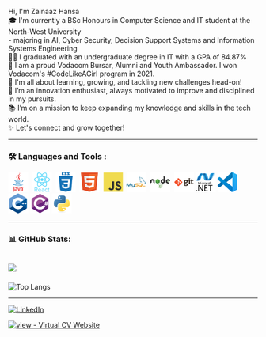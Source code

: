 Hi, I'm Zainaaz Hansa
<br>🎓 I'm currently a BSc Honours in  Computer Science and IT student at the North-West University 
<br> - majoring in AI, Cyber Security, Decision Support Systems and Information Systems Engineering
<br>🧑‍🎓 I graduated with an undergraduate degree in IT with a GPA of 84.87%
<br>🏫 I am a proud Vodacom Bursar, Alumni and Youth Ambassador. I won Vodacom's #CodeLikeAGirl program in 2021.
<br>🌱 I'm all about learning, growing, and tackling new challenges head-on!
<br>🚀 I’m an innovation enthusiast, always motivated to improve and disciplined in my pursuits.
<br>📚 I’m on a mission to keep expanding my knowledge and skills in the tech world.
<br>✨ Let's connect and grow together!

---
### :hammer_and_wrench: Languages and Tools :
<div>
  <img src="https://github.com/devicons/devicon/blob/master/icons/java/java-original-wordmark.svg" title="Java" alt="Java" width="40" height="40"/>&nbsp;
  <img src="https://github.com/devicons/devicon/blob/master/icons/react/react-original-wordmark.svg" title="React" alt="React" width="40" height="40"/>&nbsp;
  <img src="https://github.com/devicons/devicon/blob/master/icons/css3/css3-plain-wordmark.svg"  title="CSS3" alt="CSS" width="40" height="40"/>&nbsp;
  <img src="https://github.com/devicons/devicon/blob/master/icons/html5/html5-original.svg" title="HTML5" alt="HTML" width="40" height="40"/>&nbsp;
  <img src="https://github.com/devicons/devicon/blob/master/icons/javascript/javascript-original.svg" title="JavaScript" alt="JavaScript" width="40" height="40"/>&nbsp;
  <img src="https://github.com/devicons/devicon/blob/master/icons/mysql/mysql-original-wordmark.svg" title="MySQL"  alt="MySQL" width="40" height="40"/>&nbsp;
  <img src="https://github.com/devicons/devicon/blob/master/icons/nodejs/nodejs-original-wordmark.svg" title="NodeJS" alt="NodeJS" width="40" height="40"/>&nbsp;
  <img src="https://github.com/devicons/devicon/blob/master/icons/git/git-original-wordmark.svg" title="Git" **alt="Git" width="40" height="40"/>
  <img src="https://github.com/devicons/devicon/blob/master/icons/dot-net/dot-net-original-wordmark.svg" title="Git" **alt="Git" width="40" height="40"/>
  <img src="https://github.com/devicons/devicon/blob/master/icons/vscode/vscode-original.svg" title="VScode" **alt="VS" width="40" height="40"/>
  <img src="https://github.com/devicons/devicon/blob/master/icons/cplusplus/cplusplus-original.svg" title="Cplus" **alt="Cplus" width="40" height="40"/>  
  <img src="https://github.com/devicons/devicon/blob/master/icons/csharp/csharp-original.svg" title="Csharp" **alt="Csharp" width="40" height="40"/>
  <img src="https://github.com/devicons/devicon/blob/master/icons/python/python-original.svg" title="Python" **alt="Python" width="40" height="40"/>
 
</div>


---

### 📊 GitHub Stats:
![](https://github-readme-stats.vercel.app/api?username=zainaaazz&theme=gotham&hide_border=false&include_all_commits=false&count_private=false)<br/>
---

![Top Langs](https://github-readme-stats.vercel.app/api/top-langs/?username=zainaaazz&theme=gotham&hide_progress=true)

---

[![LinkedIn](https://img.shields.io/badge/LinkedIn-%230077B5.svg?logo=linkedin&logoColor=white)](https://www.linkedin.com/in/zainaaz-hansa-a8795a203/)

[![view - Virtual CV Website](https://img.shields.io/badge/Visit-Website-white?style=for-the-badge)](https://zainaaazz.github.io/website/index.html)

